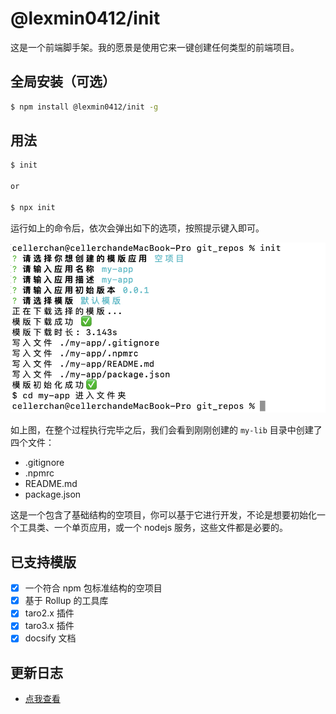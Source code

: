 # @lexmin0412/init

这是一个前端脚手架。我的愿景是使用它来一键创建任何类型的前端项目。

## 全局安装（可选）

```bash
$ npm install @lexmin0412/init -g
```

## 用法

```bash
$ init

or

$ npx init
```

运行如上的命令后，依次会弹出如下的选项，按照提示键入即可。

![](./docs/images/init.png)

如上图，在整个过程执行完毕之后，我们会看到刚刚创建的 `my-lib` 目录中创建了四个文件：

- .gitignore
- .npmrc
- README.md
- package.json

这是一个包含了基础结构的空项目，你可以基于它进行开发，不论是想要初始化一个工具类、一个单页应用，或一个 nodejs 服务，这些文件都是必要的。

## 已支持模版

- [x] 一个符合 npm 包标准结构的空项目
- [x] 基于 Rollup 的工具库
- [x] taro2.x 插件
- [x] taro3.x 插件
- [x] docsify 文档

## 更新日志

- [点我查看](https://github.com/lexmin0412/init/releases/tag/v0.0.5)
